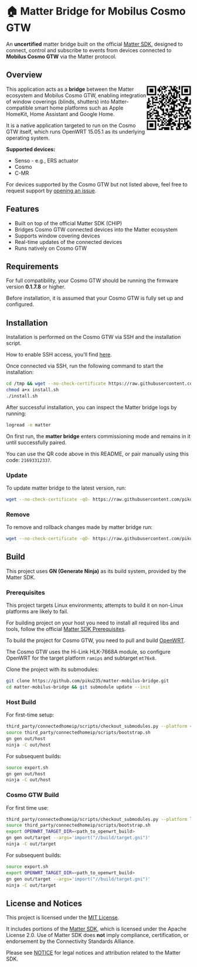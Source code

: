 # 🏠 Matter Bridge for Mobilus Cosmo GTW

An **uncertified** matter bridge built on the official [Matter SDK](https://github.com/project-chip/connectedhomeip), designed to connect, control and subscribe to events from devices connected to **Mobilus Cosmo GTW** via the Matter protocol.

## Overview

<img width="120" src="qr.png" alt="qr" align="right" />

This application acts as a **bridge** between the Matter ecosystem and Mobilus Cosmo GTW, enabling integration of window coverings (blinds, shutters) into Matter-compatible smart home platforms such as Apple HomeKit, Home Assistant and Google Home.

It is a native application targeted to run on the Cosmo GTW itself, which runs OpenWRT 15.05.1 as its underlying operating system.

**Supported devices:**

* Senso - e.g., ERS actuator
* Cosmo
* C-MR

For devices supported by the Cosmo GTW but not listed above, feel free to request support by [opening an issue](https://github.com/piku235/matter-mobilus-bridge/issues/new).

## Features

- Built on top of the official Matter SDK (CHIP)
- Bridges Cosmo GTW connected devices into the Matter ecosystem
- Supports window covering devices
- Real-time updates of the connected devices
- Runs natively on Cosmo GTW

## Requirements

For full compatibility, your Cosmo GTW should be running the firmware version **0.1.7.8** or higher.

Before installation, it is assumed that your Cosmo GTW is fully set up and configured.

## Installation

Installation is performed on the Cosmo GTW via SSH and the installation script.

How to enable SSH access, you'll find [here](https://forum.arturhome.pl/t/aktywacja-ssh-dla-mobilus-cosmo-gtw/15325).

Once connected via SSH, run the following command to start the installation:

```bash
cd /tmp && wget --no-check-certificate https://raw.githubusercontent.com/piku235/matter-mobilus-bridge/main/target/install.sh
chmod a+x install.sh
./install.sh
```

After successful installation, you can inspect the Matter bridge logs by running:

```bash
logread -e matter
```

On first run, the **matter bridge** enters commissioning mode and remains in it until successfully paired.

You can use the QR code above in this README, or pair manually using this code: `21693312337`.

### Update

To update matter bridge to the latest version, run:

```bash
wget --no-check-certificate -qO- https://raw.githubusercontent.com/piku235/matter-mobilus-bridge/main/target/update.sh | sh
```

### Remove

To remove and rollback changes made by matter bridge run:

```bash
wget --no-check-certificate -qO- https://raw.githubusercontent.com/piku235/matter-mobilus-bridge/main/target/remove.sh | sh
```

## Build

This project uses **GN (Generate Ninja)** as its build system, provided by the Matter SDK.

### Prerequisites

This project targets Linux environments; attempts to build it on non-Linux platforms are likely to fail.

For building project on your host you need to install all required libs and tools, follow the official [Matter SDK Prerequisites](https://project-chip.github.io/connectedhomeip-doc/guides/BUILDING.html#prerequisites).

To build the project for Cosmo GTW, you need to pull and build [OpenWRT](https://openwrt.org/docs/guide-developer/toolchain/use-buildsystem).

The Cosmo GTW uses the Hi-Link HLK-7668A module, so configure OpenWRT for the target platform `ramips` and subtarget `mt76x8`.

Clone the project with its submodules:

```bash
git clone https://github.com/piku235/matter-mobilus-bridge.git
cd matter-mobilus-bridge && git submodule update --init
```

### Host Build

For first-time setup:

```bash
third_party/connectedhomeip/scripts/checkout_submodules.py --platform <host> --shallow
source third_party/connectedhomeip/scripts/bootstrap.sh
gn gen out/host
ninja -C out/host
```

For subsequent builds:

```bash
source export.sh
gn gen out/host
ninja -C out/host
```

### Cosmo GTW Build

For first time use:

```bash
third_party/connectedhomeip/scripts/checkout_submodules.py --platform linux --shallow
source third_party/connectedhomeip/scripts/bootstrap.sh
export OPENWRT_TARGET_DIR=<path_to_openwrt_build>
gn gen out/target --args='import("//build/target.gni")'
ninja -C out/target
```

For subsequent builds:

```bash
source export.sh
export OPENWRT_TARGET_DIR=<path_to_openwrt_build>
gn gen out/target --args='import("//build/target.gni")'
ninja -C out/target
```

## License and Notices

This project is licensed under the [MIT License](LICENSE).

It includes portions of the [Matter SDK](https://github.com/project-chip/connectedhomeip), which is licensed under the Apache License 2.0. Use of Matter SDK does **not** imply compliance, certification, or endorsement by the Connectivity Standards Alliance.

Please see [NOTICE](./NOTICE) for legal notices and attribution related to the Matter SDK.

